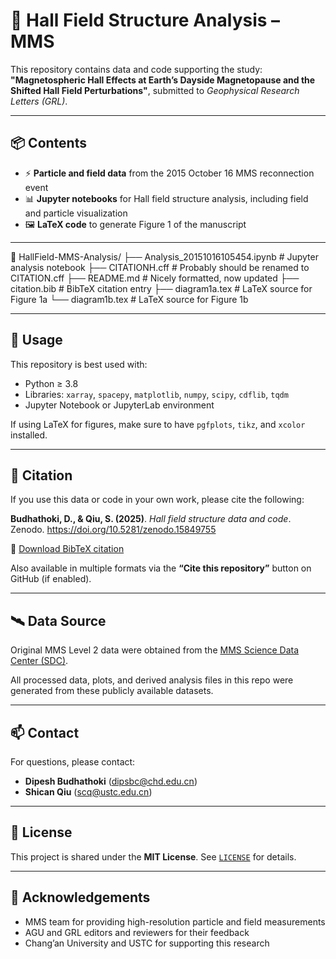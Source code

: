 # 🧲 Hall Field Structure Analysis – MMS

This repository contains data and code supporting the study:  
**"Magnetospheric Hall Effects at Earth’s Dayside Magnetopause and the Shifted Hall Field Perturbations"**, submitted to *Geophysical Research Letters (GRL)*.

---

## 📦 Contents

- ⚡ **Particle and field data** from the 2015 October 16 MMS reconnection event  
- 📊 **Jupyter notebooks** for Hall field structure analysis, including field and particle visualization  
- 🖼️ **LaTeX code** to generate Figure 1 of the manuscript

---

📁 HallField-MMS-Analysis/
├── Analysis_20151016105454.ipynb   # Jupyter analysis notebook
├── CITATIONH.cff                   # Probably should be renamed to CITATION.cff
├── README.md                       # Nicely formatted, now updated
├── citation.bib                    # BibTeX citation entry
├── diagram1a.tex                   # LaTeX source for Figure 1a
└── diagram1b.tex                   # LaTeX source for Figure 1b

---

## 📖 Usage

This repository is best used with:
- Python ≥ 3.8  
- Libraries: `xarray`, `spacepy`, `matplotlib`, `numpy`, `scipy`, `cdflib`, `tqdm`  
- Jupyter Notebook or JupyterLab environment

If using LaTeX for figures, make sure to have `pgfplots`, `tikz`, and `xcolor` installed.

---

## 📑 Citation

If you use this data or code in your own work, please cite the following:

**Budhathoki, D., & Qiu, S. (2025)**. *Hall field structure data and code*. Zenodo. https://doi.org/10.5281/zenodo.15849755

📖 [Download BibTeX citation](citation.bib)

Also available in multiple formats via the **“Cite this repository”** button on GitHub (if enabled).

---

## 🛰 Data Source

Original MMS Level 2 data were obtained from the [MMS Science Data Center (SDC)](https://lasp.colorado.edu/mms/sdc/public/).

All processed data, plots, and derived analysis files in this repo were generated from these publicly available datasets.

---

## 📫 Contact

For questions, please contact:

- **Dipesh Budhathoki** (dipsbc@chd.edu.cn)  
- **Shican Qiu** (scq@ustc.edu.cn)

---

## 📜 License

This project is shared under the **MIT License**. See [`LICENSE`](LICENSE) for details.

---

## 🚀 Acknowledgements

- MMS team for providing high-resolution particle and field measurements  
- AGU and GRL editors and reviewers for their feedback  
- Chang’an University and USTC for supporting this research
